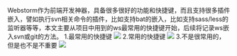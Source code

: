 Webstorm作为前端开发神器，具备很多很好的功能和快捷键，而且支持很多插件嵌入，譬如执行svn相关命令的插件，比如支持bat的嵌入，比如支持sass/less的监听器等等，本文主要从项目中用到的ws最常用的快捷键开始，后续将记录ws嵌入svn或git的方法。
1.最常用的快捷键
![](http://upload-images.jianshu.io/upload_images/1291361-13d67fe4e013699f.png?imageMogr2/auto-orient/strip%7CimageView2/2/w/1240)
2.常用的快捷键
![](http://upload-images.jianshu.io/upload_images/1291361-dab05bb5259ba23f.png?imageMogr2/auto-orient/strip%7CimageView2/2/w/1240)
3.不是很常用的，但是也不是不重要
![](http://upload-images.jianshu.io/upload_images/1291361-ddf7b4692febd046.png?imageMogr2/auto-orient/strip%7CimageView2/2/w/1240)
